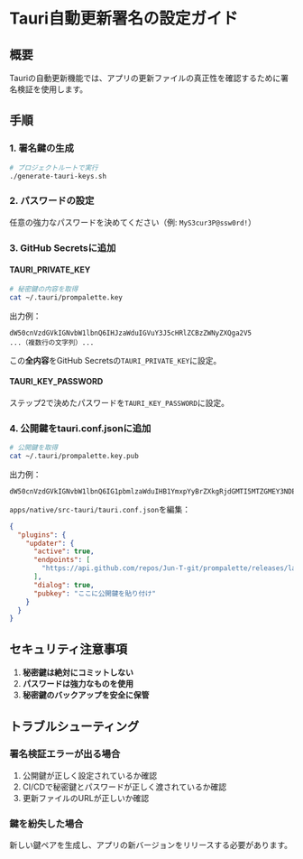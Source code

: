 # Tauri自動更新署名の設定ガイド

## 概要

Tauriの自動更新機能では、アプリの更新ファイルの真正性を確認するために署名検証を使用します。

## 手順

### 1. 署名鍵の生成

```bash
# プロジェクトルートで実行
./generate-tauri-keys.sh
```

### 2. パスワードの設定

任意の強力なパスワードを決めてください（例: `MyS3cur3P@ssw0rd!`）

### 3. GitHub Secretsに追加

#### TAURI_PRIVATE_KEY
```bash
# 秘密鍵の内容を取得
cat ~/.tauri/prompalette.key
```

出力例：
```
dW50cnVzdGVkIGNvbW1lbnQ6IHJzaWduIGVuY3J5cHRlZCBzZWNyZXQga2V5
...（複数行の文字列）...
```

この**全内容**をGitHub Secretsの`TAURI_PRIVATE_KEY`に設定。

#### TAURI_KEY_PASSWORD

ステップ2で決めたパスワードを`TAURI_KEY_PASSWORD`に設定。

### 4. 公開鍵をtauri.conf.jsonに追加

```bash
# 公開鍵を取得
cat ~/.tauri/prompalette.key.pub
```

出力例：
```
dW50cnVzdGVkIGNvbW1lbnQ6IG1pbmlzaWduIHB1YmxpYyBrZXkgRjdGMTI5MTZGMEY3NDEK...
```

`apps/native/src-tauri/tauri.conf.json`を編集：

```json
{
  "plugins": {
    "updater": {
      "active": true,
      "endpoints": [
        "https://api.github.com/repos/Jun-T-git/prompalette/releases/latest"
      ],
      "dialog": true,
      "pubkey": "ここに公開鍵を貼り付け"
    }
  }
}
```

## セキュリティ注意事項

1. **秘密鍵は絶対にコミットしない**
2. **パスワードは強力なものを使用**
3. **秘密鍵のバックアップを安全に保管**

## トラブルシューティング

### 署名検証エラーが出る場合

1. 公開鍵が正しく設定されているか確認
2. CI/CDで秘密鍵とパスワードが正しく渡されているか確認
3. 更新ファイルのURLが正しいか確認

### 鍵を紛失した場合

新しい鍵ペアを生成し、アプリの新バージョンをリリースする必要があります。
